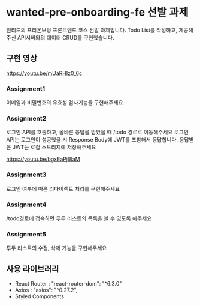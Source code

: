 # wanted-pre-onboarding-fe 선발 과제
원티드의 프리온보딩 프론트엔드 코스 선발 과제입니다. Todo List를 작성하고, 제공해주신 API서버와의 데이터 CRUD를 구현했습니다.


## 구현 영상

https://youtu.be/mUaRHIz0_6c

### Assignment1
이메일과 비밀번호의 유효성 검사기능을 구현해주세요

### Assignment2
로그인 API를 호출하고, 올바른 응답을 받았을 때 /todo 경로로 이동해주세요
로그인 API는 로그인이 성공했을 시 Response Body에 JWT를 포함해서 응답합니다.
응답받은 JWT는 로컬 스토리지에 저장해주세요


https://youtu.be/bgxEaPjI8aM

### Assignment3
로그인 여부에 따른 리다이렉트 처리를 구현해주세요

### Assignment4
/todo경로에 접속하면 투두 리스트의 목록을 볼 수 있도록 해주세요

### Assignment5
투두 리스트의 수정, 삭제 기능을 구현해주세요



## 사용 라이브러리

- React Router : "react-router-dom": "^6.3.0"
- Axios : "axios": "^0.27.2",
- Styled Components





